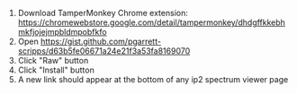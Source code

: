 1) Download TamperMonkey Chrome extension: https://chromewebstore.google.com/detail/tampermonkey/dhdgffkkebhmkfjojejmpbldmpobfkfo
2) Open https://gist.github.com/pgarrett-scripps/d63b5fe06671a24e21f3a53fa8169070
3) Click "Raw" button
4) Click "Install" button
5) A new link should appear at the bottom of any ip2 spectrum viewer page